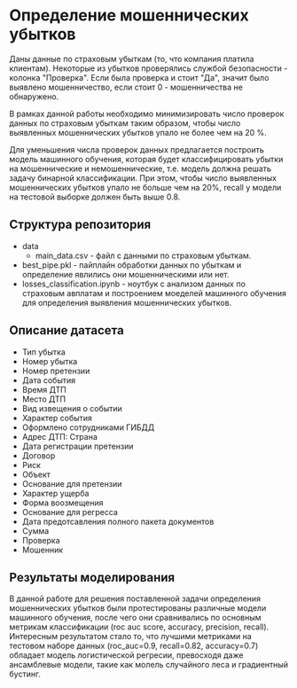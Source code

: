 # Определение мошеннических убытков
Даны данные по страховым убыткам (то, что компания платила клиентам). Некоторые из убытков проверялись службой безопасности - колонка "Проверка". Если была проверка и стоит "Да", значит было выявлено мошенничество, если стоит 0 - мошенничества не обнаружено.

В рамках данной работы необходимо минимизировать число проверок данных по страховым убыткам таким образом, чтобы число выявленных мошеннических убытков упало не более чем на 20 %.

Для уменьшения числа проверок данных предлагается построить модель машинного обучения, которая будет классифицировать убытки на мошеннические и немошеннические, т.е. модель должна решать задачу бинарной классификации. При этом, чтобы число выявленных мошеннических убытков упало не больше чем на 20%, recall у модели на тестовой выборке должен быть выше 0.8.

## Структура репозитория
- data
    - main_data.csv - файл с данными по страховым убыткам.
- best_pipe.pkl - пайплайн обработки данных по убыткам и определение явлились они мошенническими или нет.
- losses_classification.ipynb - ноутбук с анализом данных по страховым авплатам и построением моеделей машинного обучения для определения выявления мошеннических убытков.

## Описание датасета
* Тип убытка
* Номер убытка
* Номер претензии
* Дата события
* Время ДТП
* Место ДТП
* Вид извещения о событии
* Характер события
* Оформлено сотрудниками ГИБДД
* Адрес ДТП: Страна
* Дата регистрации претензии
* Договор
* Риск
* Объект
* Основание для претензии
* Характер ущерба
* Форма воозмещения
* Основание для регресса
* Дата предотсавления полного пакета документов
* Сумма
* Проверка
* Мошенник

## Результаты моделирования
В данной работе для решения поставленной задачи определения мошеннических убытков были протестированы различные модели машинного обучения, после чего они сравнивались по основным метрикам классификации (roc auc score, accuracy, precision, recall). Интересным результатом стало то, что лучшими метриками на тестовом наборе данных (roc_auc=0.9, recall=0.82, accuracy=0.7) обладает модель логистической регресии, превосходя даже ансамблевые модели, такие как молель случайного леса и градиентный бустинг.